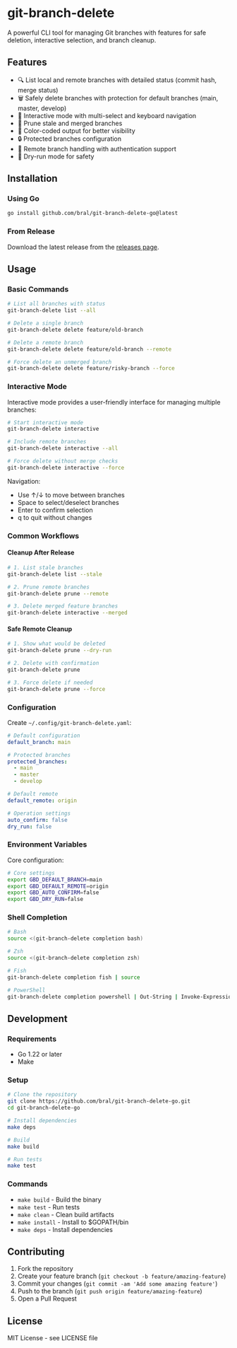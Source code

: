 # git-branch-delete

A powerful CLI tool for managing Git branches with features for safe deletion, interactive selection, and branch cleanup.

## Features

- 🔍 List local and remote branches with detailed status (commit hash, merge status)
- 🗑️ Safely delete branches with protection for default branches (main, master, develop)
- 🤝 Interactive mode with multi-select and keyboard navigation
- 🧹 Prune stale and merged branches
- 🎨 Color-coded output for better visibility
- 🔒 Protected branches configuration
- 🔄 Remote branch handling with authentication support
- 🚦 Dry-run mode for safety

## Installation

### Using Go

```bash
go install github.com/bral/git-branch-delete-go@latest
```

### From Release

Download the latest release from the [releases page](https://github.com/bral/git-branch-delete-go/releases).

## Usage

### Basic Commands

```bash
# List all branches with status
git-branch-delete list --all

# Delete a single branch
git-branch-delete delete feature/old-branch

# Delete a remote branch
git-branch-delete delete feature/old-branch --remote

# Force delete an unmerged branch
git-branch-delete delete feature/risky-branch --force
```

### Interactive Mode

Interactive mode provides a user-friendly interface for managing multiple branches:

```bash
# Start interactive mode
git-branch-delete interactive

# Include remote branches
git-branch-delete interactive --all

# Force delete without merge checks
git-branch-delete interactive --force
```

Navigation:

- Use ↑/↓ to move between branches
- Space to select/deselect branches
- Enter to confirm selection
- q to quit without changes

### Common Workflows

#### Cleanup After Release

```bash
# 1. List stale branches
git-branch-delete list --stale

# 2. Prune remote branches
git-branch-delete prune --remote

# 3. Delete merged feature branches
git-branch-delete interactive --merged
```

#### Safe Remote Cleanup

```bash
# 1. Show what would be deleted
git-branch-delete prune --dry-run

# 2. Delete with confirmation
git-branch-delete prune

# 3. Force delete if needed
git-branch-delete prune --force
```

### Configuration

Create `~/.config/git-branch-delete.yaml`:

```yaml
# Default configuration
default_branch: main

# Protected branches
protected_branches:
  - main
  - master
  - develop

# Default remote
default_remote: origin

# Operation settings
auto_confirm: false
dry_run: false
```

### Environment Variables

Core configuration:

```bash
# Core settings
export GBD_DEFAULT_BRANCH=main
export GBD_DEFAULT_REMOTE=origin
export GBD_AUTO_CONFIRM=false
export GBD_DRY_RUN=false
```

### Shell Completion

```bash
# Bash
source <(git-branch-delete completion bash)

# Zsh
source <(git-branch-delete completion zsh)

# Fish
git-branch-delete completion fish | source

# PowerShell
git-branch-delete completion powershell | Out-String | Invoke-Expression
```

## Development

### Requirements

- Go 1.22 or later
- Make

### Setup

```bash
# Clone the repository
git clone https://github.com/bral/git-branch-delete-go.git
cd git-branch-delete-go

# Install dependencies
make deps

# Build
make build

# Run tests
make test
```

### Commands

- `make build` - Build the binary
- `make test` - Run tests
- `make clean` - Clean build artifacts
- `make install` - Install to $GOPATH/bin
- `make deps` - Install dependencies

## Contributing

1. Fork the repository
2. Create your feature branch (`git checkout -b feature/amazing-feature`)
3. Commit your changes (`git commit -am 'Add some amazing feature'`)
4. Push to the branch (`git push origin feature/amazing-feature`)
5. Open a Pull Request

## License

MIT License - see LICENSE file
